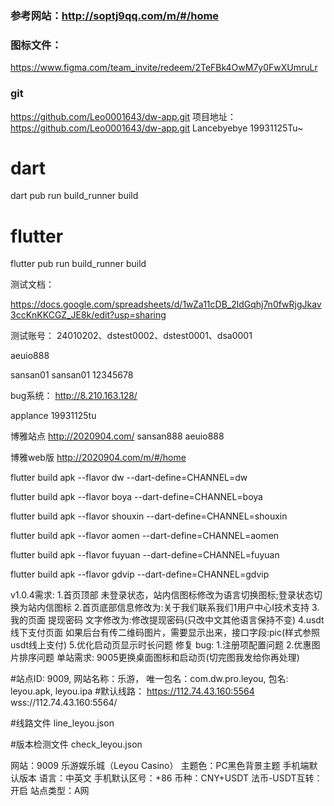

### 参考网站：http://soptj9qq.com/m/#/home

### 图标文件：
https://www.figma.com/team_invite/redeem/2TeFBk4OwM7y0FwXUmruLr

### git
https://github.com/Leo0001643/dw-app.git
项目地址：https://github.com/Leo0001643/dw-app.git
Lancebyebye
19931125Tu~


# dart
dart pub run build_runner build

# flutter
flutter pub run build_runner build


测试文档：

https://docs.google.com/spreadsheets/d/1wZa11cDB_2ldGqhj7n0fwRjgJkav3ccKnKKCGZ_JE8k/edit?usp=sharing



测试账号：
24010202、dstest0002、dstest0001、dsa0001

aeuio888

sansan01 sansan01 12345678

bug系统：
http://8.210.163.128/

applance
19931125tu


博雅站点
http://2020904.com/
sansan888 aeuio888

博雅web版
http://2020904.com/m/#/home


flutter build apk --flavor dw --dart-define=CHANNEL=dw

flutter build apk --flavor boya --dart-define=CHANNEL=boya

flutter build apk --flavor shouxin --dart-define=CHANNEL=shouxin

flutter build apk --flavor aomen --dart-define=CHANNEL=aomen

flutter build apk --flavor fuyuan --dart-define=CHANNEL=fuyuan

flutter build apk --flavor gdvip --dart-define=CHANNEL=gdvip





v1.0.4需求:
1.首页顶部 未登录状态，站内信图标修改为语言切换图标;登录状态切换为站内信图标
2.首页底部信息修改为:关于我们联系我们1用户中心I技术支持
3.我的页面 提现密码 文字修改为:修改提现密码(只改中文其他语言保持不变)
4.usdt线下支付页面 如果后台有传二维码图片，需要显示出来，接口字段:pic(样式参照usdt线上支付)
5.优化启动页显示时长问题
修复 bug:
1.注册项配置问题
2.优惠图片排序问题
单站需求:
9005更换桌面图标和启动页(切完图我发给你再处理)





#站点ID: 9009, 网站名称：乐游， 唯一包名：com.dw.pro.leyou, 包名: leyou.apk, leyou.ipa
#默认线路：
https://112.74.43.160:5564
wss://112.74.43.160:5564/

#线路文件
line_leyou.json

#版本检测文件
check_leyou.json

网站：9009  乐游娱乐城（Leyou Casino）
主题色：PC黑色背景主题  手机端默认版本
语言：中英文
手机默认区号：+86
币种：CNY+USDT
法币-USDT互转：开启
站点类型：A网
